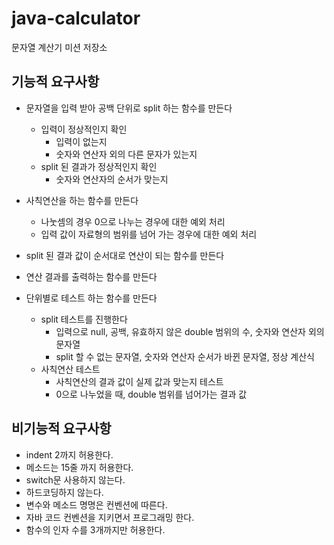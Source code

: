 # java-calculator
문자열 계산기 미션 저장소

## 기능적 요구사항
- 문자열을 입력 받아 공백 단위로 split 하는 함수를 만든다
    - 입력이 정상적인지 확인
        - 입력이 없는지
        - 숫자와 연산자 외의 다른 문자가 있는지
    - split 된 결과가 정상적인지 확인
        - 숫자와 연산자의 순서가 맞는지

- 사칙연산을 하는 함수를 만든다
    - 나눗셈의 경우 0으로 나누는 경우에 대한 예외 처리
    - 입력 값이 자료형의 범위를 넘어 가는 경우에 대한 예외 처리

- split 된 결과 값이 순서대로 연산이 되는 함수를 만든다
 
- 연산 결과를 출력하는 함수를 만든다

- 단위별로 테스트 하는 함수를 만든다
    - split 테스트를 진행한다
        - 입력으로 null, 공백, 유효하지 않은 double 범위의 수, 숫자와 연산자 외의 문자열 
        - split 할 수 없는 문자열, 숫자와 연산자 순서가 바뀐 문자열, 정상 계산식
    - 사칙연산 테스트
        - 사칙연산의 결과 값이 실제 값과 맞는지 테스트
        - 0으로 나누었을 때, double 범위를 넘어가는 결과 값


## 비기능적 요구사항
- indent 2까지 허용한다.
- 메소드는 15줄 까지 허용한다.
- switch문 사용하지 않는다.
- 하드코딩하지 않는다.
- 변수와 메소드 명명은 컨벤션에 따른다.
- 자바 코드 컨벤션을 지키면서 프로그래밍 한다.
- 함수의 인자 수를 3개까지만 허용한다.

